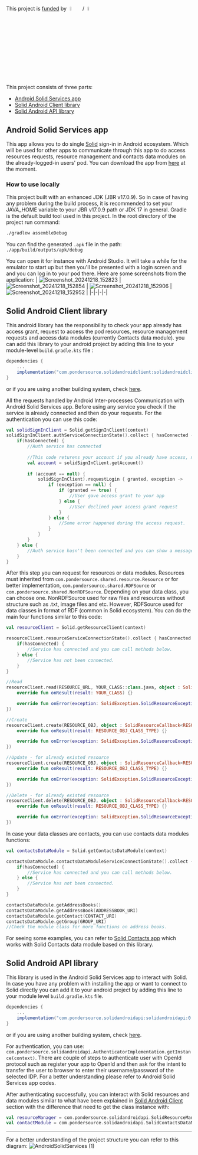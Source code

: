 This project is [funded](https://nlnet.nl/project/SolidDataModules/) by <img src="https://nlnet.nl/logo/banner.svg" style="width: 5%; margin: 0 1% 0 1%;">
/ <img src="https://nlnet.nl/image/logos/NGI0Entrust_tag.svg" style="width: 5%; margin: 0 1% 0 1%;">

This project consists of three parts:
- [Android Solid Services app](#android-solid-services-app)
- [Solid Android Client library](#solid-android-client-library)
- [Solid Android API library](#solid-android-api-library)


## Android Solid Services app
This app allows you to do single [Solid](https://solidproject.org/) sign-in in Android ecosystem. Which will be used for other apps to communicate through this app to do access resources requests, resource management and contacts data modules on the already-logged-in users' pod.
You can download the app from [here](https://github.com/pondersource/Android-Solid-Services/releases) at the moment.

### How to use locally
This project built with an enhanced JDK (JBR v17.0.9).
So in case of having any problem during the build process, it is recommended to set your JAVA_HOME variable to your JBR v17.0.9 path or JDK 17 in general.
Gradle is the default build tool used in this project.
In the root directory of the project run command:
```sh
./gradlew assembleDebug
```
You can find the generated ```.apk``` file in the path:
`./app/build/outputs/apk/debug`

You can open it for instance with Android Studio. It will take a while for the emulator to start up but then you'll be presented with a login screen
and and you can log in to your pod there. Here are some screenshots from the application:
| ![Screenshot_20241218_152823](https://github.com/user-attachments/assets/77932c43-7cec-4a7c-96c7-fb1f59e1e92b) | ![Screenshot_20241218_152854](https://github.com/user-attachments/assets/543b2d9e-2f51-481f-b50d-934ece61172f) | ![Screenshot_20241218_152906](https://github.com/user-attachments/assets/854ad425-1db3-4284-bf89-79ba7490303f) | ![Screenshot_20241218_152952](https://github.com/user-attachments/assets/b6df9725-321d-4572-b9fa-07cf28de3e9a) |
|-|-|-|-|


## Solid Android Client library
This android library has the responsibility to check your app already has access grant, request to access the pod resources, resource management requests and access data modules (currently Contacts data module).
you can add this library to your android project by adding this line to your module-level ```build.gradle.kts``` file :
```gradle
dependencies {
    ...
    implementation("com.pondersource.solidandroidclient:solidandroidclient:0.2.0")
}
```
or if you are using another building system, check [here](https://central.sonatype.com/artifact/com.pondersource.solidandroidclient/solidandroidclie).


All the requests handled by Android Inter-processes Communication with Android Solid Services app. Before using any service you check if the service is already connected and then do your requests.
For the authentication you can use this code:
```kotlin
val solidSignInClient = Solid.getSignInClient(context)
solidSignInClient.authServiceConnectionState().collect { hasConnected ->
    if(hasConnected) {
        //Auth service has connected
        
        //This code returens your account if you already have access, null if you don't have access.
        val account = solidSignInClient.getAccount()
        
        if (account == null) {
            solidSignInClient).requestLogin { granted, exception ->
                if (exception == null) {
                    if (granted == true) {
                        //User gave access grant to your app
                    } else {
                        //User declined your access grant request
                    }
                } else {
                    //Some error happened during the access request.
                }
            }
        }
    } else {
        //Auth service hasn't been connected and you can show a message to user
    }
}
```

After this step you can request for resources or data modules.
Resources must inherited from ```com.pondersource.shared.resource.Resource``` or for better implementation, ```com.pondersource.shared.RDFSource``` or ```com.pondersource.shared.NonRDFSource```.
Depending on your data class, you can choose one. NonRDFSource used for raw files and resources without structure such as .txt, image files and etc. However, RDFSource used for data classes in format of RDF (common in Solid ecosystem).
You can do the main four functions similar to this code:
```kotlin
val resourceClient = Solid.getResourceClient(context)

resourceClient.resourceServiceConnectionState().collect { hasConnected ->
    if(hasConnected) {
        //Service has connected and you can call methods below.
    } else {
        //Service has not been connected.
    }
}

//Read
resourceClient.read(RESOURCE_URL, YOUR_CLASS::class.java, object : SolidResourceCallback<YOUR_CLASS> {
    override fun onResult(result: YOUR_CLASS) {}

    override fun onError(exception: SolidException.SolidResourceException) {}
})

//Create
resourceClient.create(RESOURCE_OBJ, object : SolidResourceCallback<RESOURCE_OBJ_CLASS_TYPE> {
    override fun onResult(result: RESOURCE_OBJ_CLASS_TYPE) {}

    override fun onError(exception: SolidException.SolidResourceException) {}
})

//Update - for already existed resource
resourceClient.create(RESOURCE_OBJ, object : SolidResourceCallback<RESOURCE_OBJ_CLASS_TYPE> {
    override fun onResult(result: RESOURCE_OBJ_CLASS_TYPE) {}

    override fun onError(exception: SolidException.SolidResourceException) {}
})

//Delete - for already existed resource
resourceClient.delete(RESOURCE_OBJ, object : SolidResourceCallback<RESOURCE_OBJ_CLASS_TYPE> {
    override fun onResult(result: RESOURCE_OBJ_CLASS_TYPE) {}

    override fun onError(exception: SolidException.SolidResourceException) {}
})
```

In case your data classes are contacts, you can use contacts data modules functions:
```kotlin
val contactsDataModule = Solid.getContactsDataModule(context)

contactsDataModule.contactsDataModuleServiceConnectionState().collect { hasConnected ->
    if(hasConnected) {
        //Service has connected and you can call methods below.
    } else {
        //Service has not been connected.
    }
}

contactsDataModule.getAddressBooks()
contactsDataModule.getAddressBook(ADDRESSBOOK_URI)
contactsDataModule.getContact(CONTACT_URI)
contactsDataModule.getGroup(GROUP_URI)
//Check the module class for more functions on address books.

```

For seeing some examples, you can refer to [Solid Contacts app](https://github.com/pondersource/Solid-Contacts) which works with Solid Contacts data module based on this library.

## Solid Android API library
This library is used in the Android Solid Services app to interact with Solid. In case you have any problem with installing the app or want to connect to Solid directly you can add it to your android project by adding this line to your module level ```build.gradle.kts``` file.

```gradle
dependencies {
    ...
    implementation("com.pondersource.solidandroidapi:solidandroidapi:0.2.0")
}
```
or if you are using another building system, check [here](https://central.sonatype.com/artifact/com.pondersource.solidandroidapi/solidandroidapi).

For authentication, you can use: ```com.pondersource.solidandroidapi.AuthenticatorImplementation.getInstance(context)```. 
There are couple of steps to authenticate user with OpenId protocol such as register your app to OpenId and then ask for the intent to transfer the user to browser to enter their username/password of the selected IDP. For a better understanding please refer to Android Solid Services app codes. 

After authenticating successfully, you can interact with Solid resources and data modules similar to what have been explained in [Solid Android Client](#solid-android-client-library) section with the difference that need to get the class instance with:
```kotlin
val resourceManager = com.pondersource.solidandroidapi.SolidResourceManagerImplementation.getInstance(context)
val contactModule = com.pondersource.solidandroidapi.SolidContactsDataModuleImplementation.getInstance(context)
```
---
For a better understanding of the project structure you can refer to this diagram:
![AndroidSolidServices (1)](https://github.com/user-attachments/assets/1b953cc9-3334-4827-9aac-63c29b4f7203)


